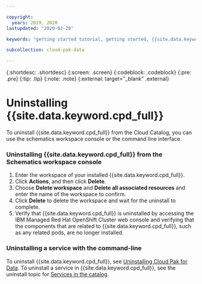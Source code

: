 ```yaml
---

copyright:
  years: 2019, 2020
lastupdated: "2020-02-20"

keywords: "getting started tutorial, getting started, {{site.data.keyword.cpd_short}}, {{site.data.keyword.cpd_full_notm}}, data, ai, analytics, data analytics, governance, data governance"

subcollection: cloud-pak-data

---
```


{:shortdesc: .shortdesc}
{:screen: .screen}
{:codeblock: .codeblock}
{:pre: .pre}
{:tip: .tip}
{:note: .note}
{:external: target="_blank" .external}

# Uninstalling {{site.data.keyword.cpd_full}}

To uninstall {{site.data.keyword.cpd_full}} from the Cloud Catalog, you can use the schematics workspace console or the command line interface.
### Uninstalling {{site.data.keyword.cpd_full}} from the Schematics workspace console
1. Enter the workspace of your installed {{site.data.keyword.cpd_full}}.
2. Click **Actions**, and then click **Delete**.
3. Choose **Delete workspace** and **Delete all associated resources** and enter the name of the workspace to confirm.
4. Click **Delete** to delete the workspace and wait for the uninstall to complete.
5. Verify that {{site.data.keyword.cpd_full}} is uninstalled by accessing the IBM Managed Red Hat OpenShift Cluster web console and verifying that the components that are related to {{site.data.keyword.cpd_full}}, such as any related pods, are no longer installed.

### Uninstalling a service with the command-line
To uninstall {{site.data.keyword.cpd_full}}, see [Uninstalling Cloud Pak for Data](https://www.ibm.com/support/producthub/icpdata/docs/content/SSQNUZ_current/cpd/install/rhos-uninstall.html).
To uninstall a service in {{site.data.keyword.cpd_full}}, see the uninstall topic for [Services in the catalog](https://www.ibm.com/support/producthub/icpdata/docs/content/SSQNUZ_current/cpd/svc/services.html).
